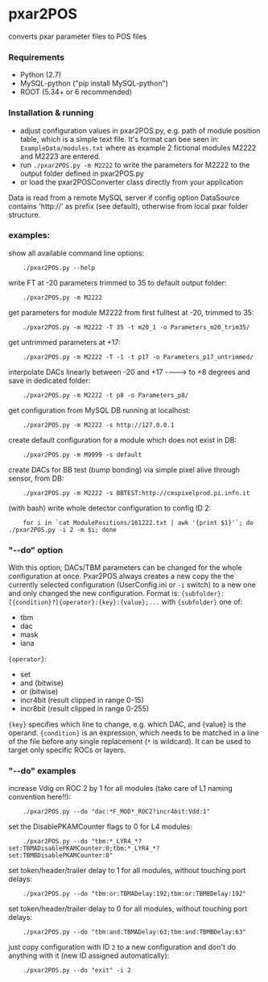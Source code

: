 # pxar2POS
converts pxar parameter files to POS files


### Requirements

- Python (2.7)
- MySQL-python ("pip install MySQL-python")
- ROOT (5.34+ or 6 recommended)


### Installation & running

- adjust configuration values in pxar2POS.py, e.g. path of module position table, which is a simple text file. It's format can bee seen in: `ExampleData/modules.txt` where as example 2 fictional modules M2222 and M2223 are entered.
- run `./pxar2POS.py -m M2222` to write the parameters for M2222 to the output folder defined in pxar2POS.py
- or load the pxar2POSConverter class directly from your application

Data is read from a remote MySQL server if config option DataSource contains 'http://' as prefix (see default), otherwise from local pxar folder structure.


### examples:
show all available command line options:
```
    ./pxar2POS.py --help
```

write FT at -20 parameters trimmed to 35 to default output folder:
```
    ./pxar2POS.py -m M2222
```

get parameters for module M2222 from first fulltest at -20, trimmed to 35:
```
    ./pxar2POS.py -m M2222 -T 35 -t m20_1 -o Parameters_m20_trim35/
```

get untrimmed parameters at +17:
```
    ./pxar2POS.py -m M2222 -T -1 -t p17 -o Parameters_p17_untrimmed/
```

interpolate DACs linearly between -20 and +17 ----> to +8 degrees and save in dedicated folder:
```
    ./pxar2POS.py -m M2222 -t p8 -o Parameters_p8/
```

get configuration from MySQL DB running at localhost:
```
    ./pxar2POS.py -m M2222 -s http://127.0.0.1
```

create default configuration for a module which does not exist in DB:
```
    ./pxar2POS.py -m M9999 -s default
```

create DACs for BB test (bump bonding) via simple pixel alive through sensor, from DB:
```
    ./pxar2POS.py -m M2222 -s BBTEST:http://cmspixelprod.pi.infn.it 
```

(with bash) write whole detector configuration to config ID 2:
````
    for i in `cat ModulePositions/161222.txt | awk '{print $1}'`; do ./pxar2POS.py -i 2 -m $i; done 
````

### "--do" option

With this option, DACs/TBM parameters can be changed for the whole configuration at once. Pxar2POS always creates a new copy the the currently selected configuration (UserConfig.ini or `-i` switch) to a new one and only changed the new configuration.
Format is:
   `{subfolder}:[{condition}?]{operator}:{key}:{value};...`
with `{subfolder}` one of:
* tbm
* dac
* mask
* iana

`{operator}`:
* set
* and (bitwise)
* or (bitwise)
* incr4bit (result clipped in range 0-15)
* incr8bit (result clipped in range 0-255)

`{key}` specifies which line to change, e.g. which DAC, and {value} is the operand.
`{condition}` is an expression, which needs to be matched in a line of the file before any single replacement (`*` is wildcard). It can be used to target only specific ROCs or layers.



### "--do" examples

increase Vdig on ROC 2 by 1 for all modules (take care of L1 naming convention here!!):
```
    ./pxar2POS.py --do "dac:*F_MOD*_ROC2?incr4bit:Vdd:1"
```


set the DisablePKAMCounter flags to 0 for L4 modules:
```
    ./pxar2POS.py --do "tbm:*_LYR4_*?set:TBMADisablePKAMCounter:0;tbm:*_LYR4_*?set:TBMBDisablePKAMCounter:0"
```


set token/header/trailer delay to 1 for all modules, without touching port delays:
```
    ./pxar2POS.py --do "tbm:or:TBMADelay:192;tbm:or:TBMBDelay:192"
```


set token/header/trailer delay to 0 for all modules, without touching port delays:
```
    ./pxar2POS.py --do "tbm:and:TBMADelay:63;tbm:and:TBMBDelay:63"
```

just copy configuration with ID `2` to a new configuration and don't do anything with it (new ID assigned automatically):
````
    ./pxar2POS.py --do "exit" -i 2
````
